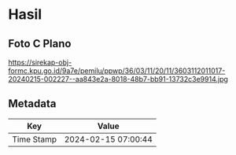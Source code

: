 # Hasil

## Foto C Plano

https://sirekap-obj-formc.kpu.go.id/9a7e/pemilu/ppwp/36/03/11/20/11/3603112011017-20240215-002227--aa843e2a-8018-48b7-bb91-13732c3e9914.jpg


## Metadata

| Key        | Value               |
| ---------- | ------------------- |
| Time Stamp | 2024-02-15 07:00:44 |



